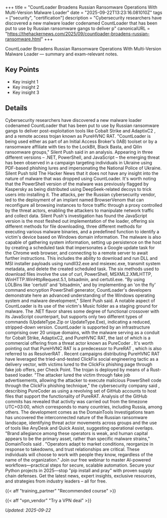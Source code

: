 +++
title = "CountLoader Broadens Russian Ransomware Operations With Multi-Version Malware Loader"
date = "2025-09-22T13:23:16.081010Z"
tags = ["security", "certification"]
description = "Cybersecurity researchers have discovered a new malware loader codenamed CountLoader that has been put to use by Russian ransomware gangs to deliver p"
canonicalURL = "https://thehackernews.com/2025/09/countloader-broadens-russian-ransomware.html"
+++

CountLoader Broadens Russian Ransomware Operations With Multi-Version Malware Loader — summary and exam-relevant notes.

## Key Points
- Key insight 1
- Key insight 2
- Key insight 3

## Details
Cybersecurity researchers have discovered a new malware loader codenamed CountLoader that has been put to use by Russian ransomware gangs to deliver post-exploitation tools like Cobalt Strike and AdaptixC2 , and a remote access trojan known as PureHVNC RAT. "CountLoader is being used either as part of an Initial Access Broker's (IAB) toolset or by a ransomware affiliate with ties to the LockBit, Black Basta, and Qilin ransomware groups," Silent Push said in an analysis. Appearing in three different versions – .NET, PowerShell, and JavaScript – the emerging threat has been observed in a campaign targeting individuals in Ukraine using PDF-based phishing lures and impersonating the National Police of Ukraine. Silent Push told The Hacker News that it does not have any insight into the nature of malware that was dropped using CountLoader. It's worth noting that the PowerShell version of the malware was previously flagged by Kaspersky as being distributed using DeepSeek-related decoys to trick users into installing it. The attacks, per the Russian cybersecurity vendor, led to the deployment of an implant named BrowserVenom that can reconfigure all browsing instances to force traffic through a proxy controlled by the threat actors, enabling the attackers to manipulate network traffic and collect data. Silent Push's investigation has found the JavaScript version is the most fleshed out implementation of the loader, offering six different methods for file downloading, three different methods for executing various malware binaries, and a predefined function to identify a victim's device based on Windows domain information. The malware is also capable of gathering system information, setting up persistence on the host by creating a scheduled task that impersonates a Google update task for the Chrome web browser, and connecting to a remote server to await further instructions. This includes the ability to download and run DLL and MSI installer payloads using rundll32.exe and msiexec.exe, transmit system metadata, and delete the created scheduled task. The six methods used to download files involve the use of curl, PowerShell, MSXML2.XMLHTTP, WinHTTP.WinHttpRequest.5.1, bitsadmin, and certutil.exe. "By using LOLBins like 'certutil' and 'bitsadmin,' and by implementing an 'on the fly' command encryption PowerShell generator, CountLoader's developers demonstrate here an advanced understanding of the Windows operating system and malware development," Silent Push said. A notable aspect of CountLoader is its use of the victim's Music folder as a staging ground for malware. The .NET flavor shares some degree of functional crossover with its JavaScript counterpart, but supports only two different types of commands (UpdateType.Zip or UpdateType.Exe), indicating a reduced, stripped-down version. CountLoader is supported by an infrastructure comprising over 20 unique domains, with the malware serving as a conduit for Cobalt Strike, AdaptixC2, and PureHVNC RAT, the last of which is a commercial offering from a threat actor known as PureCoder . It's worth pointing out that PureHVNC RAT is a predecessor to PureRAT , which is also referred to as ResolverRAT . Recent campaigns distributing PureHVNC RAT have leveraged the tried-and-tested ClickFix social engineering tactic as a delivery vector, with victims lured to the ClickFix phishing page through fake job offers, per Check Point. The trojan is deployed by means of a Rust-based loader. "The attacker lured the victim through fake job advertisements, allowing the attacker to execute malicious PowerShell code through the ClickFix phishing technique," the cybersecurity company said , describing PureCoder as using a revolving set of GitHub accounts to host files that support the functionality of PureRAT. Analysis of the GitHub commits has revealed that activity was carried out from the timezone UTC+03:00, which corresponds to many countries, including Russia, among others. The development comes as the DomainTools Investigations team has uncovered the interconnected nature of the Russian ransomware landscape, identifying threat actor movements across groups and the use of tools like AnyDesk and Quick Assist, suggesting operational overlaps. "Brand allegiance among these operators is weak, and human capital appears to be the primary asset, rather than specific malware strains," DomainTools said . "Operators adapt to market conditions, reorganize in response to takedowns, and trust relationships are critical. These individuals will choose to work with people they know, regardless of the name of the organization." Join our free webinar to master AI-powered workflows—practical steps for secure, scalable automation. Secure your Python projects in 2025—stop "pip install and pray" with proven supply chain defenses. Get the latest news, expert insights, exclusive resources, and strategies from industry leaders – all for free.



{{< aff "training_partner" "Recommended course" >}}

{{< aff "vpn_vendor" "Try a VPN deal" >}}

*Updated: 2025-09-22*